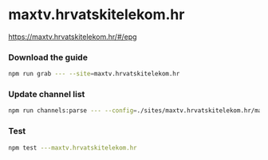# maxtv.hrvatskitelekom.hr

https://maxtv.hrvatskitelekom.hr/#/epg

### Download the guide

```sh
npm run grab --- --site=maxtv.hrvatskitelekom.hr
```

### Update channel list

```sh
npm run channels:parse --- --config=./sites/maxtv.hrvatskitelekom.hr/maxtv.hrvatskitelekom.hr.config.js --output=./sites/maxtv.hrvatskitelekom.hr/maxtv.hrvatskitelekom.hr.channels.xml
```

### Test

```sh
npm test ---maxtv.hrvatskitelekom.hr
```
